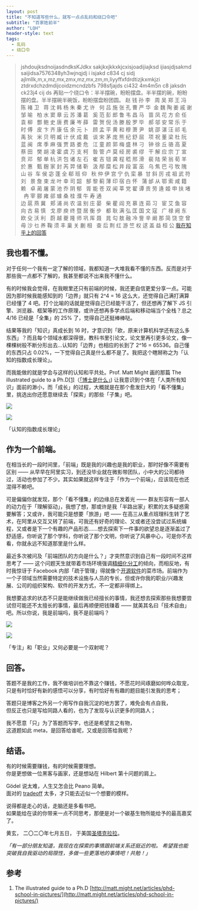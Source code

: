```yaml
---
layout: post
title: "不知道写些什么，就写一点点乱码和绕口令吧"
subtitle: "百家姓前半"
author: "LQH"
header-style: text
tags:
  - 乱码
  - 绕口令
---
```


> jshdoujksdnoijasdndksKJdkx sakjkxjkkxkjcxisjoadijiajksd ijiasjdjsakmd saijidsa7576348yh3wjnqjdj i isjakd c834 cj sidj ajlmllk,m,x,mz,mx,zmx,mz,mx,zm,m,liyyffxfdrdtizjkxmkjzi ztdrxdchzdmdijcoidzmcndzbfs
798sfjajds ci432 4m4m5n c8 jaksdn ck23j4 cij ds
> 再贴一个绕口令：半半摆碗，盼盼摆盘。半半摆的碗，盼盼摆的盘。半半摆碗半碗饭，盼盼摆盘盼团圆。
赵 钱 孙 李   周 吴 郑 王
冯 陈 褚 卫   蒋 沈 韩 杨
朱 秦 尤 许   何 吕 施 张
孔 曹 严 华   金 魏 陶 姜
戚 谢 邹 喻   柏 水 窦 章
云 苏 潘 葛   奚 范 彭 郎
鲁 韦 昌 马   苗 凤 花 方
俞 任 袁 柳   酆 鲍 史 唐
费 廉 岑 薛   雷 贺 倪 汤
滕 殷 罗 毕   郝 邬 安 常
乐 于 时 傅   皮 卞 齐 康
伍 余 元 卜   顾 孟 平 黄
和 穆 萧 尹   姚 邵 湛 汪
祁 毛 禹 狄   米 贝 明 臧
计 伏 成 戴   谈 宋 茅 庞
熊 纪 舒 屈   项 祝 董 梁
杜 阮 蓝 闽   席 季 麻 强
贾 路 娄 危   江 童 颜 郭
梅 盛 林 刁   钟 徐 丘 骆
高 夏 蔡 田   樊 胡 凌 霍
虞 万 支 柯   昝 管 卢 莫
经 房 裘 缪   干 解 应 宗
丁 宣 贲 邓   郁 单 杭 洪
包 诸 左 石   崔 吉 钮 龚
程 嵇 邢 滑   裴 陆 荣 翁
荀 羊 於 惠   甄 麹 家 封
芮 羿 储 靳   汲 邴 糜 松
井 段 富 巫   乌 焦 巴 弓
牧 隗 山 谷   车 侯 宓 蓬
全 郗 班 仰   秋 仲 伊 宫
宁 仇 栾 暴   甘 斜 厉 戎
祖 武 符 刘   景 詹 束 龙
叶 幸 司 韶   郜 黎 蓟 薄
印 宿 白 怀   蒲 邰 从 鄂
索 咸 籍 赖   卓 蔺 屠 蒙
池 乔 阴 郁   胥 能 苍 双
闻 莘 党 翟   谭 贡 劳 逄
姬 申 扶 堵   冉 宰 郦 雍
郤 璩 桑 桂   濮 牛 寿 通   
边 扈 燕 冀   郏 浦 尚 农
温 别 庄 晏   柴 瞿 阎 充
慕 连 茹 习   宦 艾 鱼 容
向 古 易 慎   戈 廖 庾 终
暨 居 衡 步   都 耿 满 弘
匡 国 文 寇   广 禄 阙 东
欧 殳 沃 利   蔚 越 夔 隆
师 巩 厍 聂   晁 勾 敖 融
冷 訾 辛 阚   那 简 饶 空
曾 毋 沙 乜   养 鞠 须 丰
巢 关 蒯 相   查 后 荆 红
游 竺 权 逑   盖 益 桓 公
[我在知乎上的回答](https://www.zhihu.com/question/403735935/answer/1321904076)

我也看不懂。
------

对于任何一个我有一定了解的领域，我都知道一大堆我看不懂的东西。反而是对于那些我一点都不了解的，我甚至都说不出来我不懂什么。

有的时候我会觉得，在我眼里还只有前端的时候，我还更自信更爱分享一点。可能因为那时候我能感知到的「边界」就只有 2^4 = 16 这么大，还觉得自己满打满算已经懂了 4 吧。打个比喻的话就是觉得自己已经能干活了，但还想再了解下 JS 引擎、浏览器、框架等的工作原理，或许还想再多学点后端和移动端当个全栈？总之 4/16 已经是「全集」的 25% 了，觉得自己还挺棒棒哒。

结果等我的「知识」真成长到 16 时，才意识到「欧，原来计算机科学还有这么多东西」？而且每个领域水都深得很，教科书里引论文，论文里再引更多论文，像一棵棵树般不断分形出去…认知的「边界」也相应的长到了 2^16 = 65536。自己懂的东西只占 0.02%，一下觉得自己真是什么都不是了。我把这个瞎掰称之为「认知的指数成长理论」。

而我能做的就是学会与这样的认知和平共处。Prof. Matt Might 画的那篇 The illustrated guide to a Ph.D[\[1\]](#ref_1)（[「博士是什么」](https://zhuanlan.zhihu.com/p/19789670)) 让我意识到个体在「人类所有知识」面前的渺小，而「成长」的过程，大概就是在那个愈发巨大的「看不懂集」里，挑选出你还愿意继续去「探索」的那些「子集」吧。

![](https://picx.zhimg.com/50/v2-9557bd0507ca70f7afd075730f31a2e3_720w.jpg?source=1940ef5c)

![](https://picx.zhimg.com/80/v2-9557bd0507ca70f7afd075730f31a2e3_720w.jpg?source=1940ef5c)

「认知的指数成长理论」

作为一个前端。
-------

在相当长的一段时间里，「前端」既是我的兴趣也是我的职业，那时好像不需要有区别 —— 从早早在阿里实习，到还没毕业就在微影带团队，小中大的公司都待过，活动也参加了不少。其实如果就这样专注于「作为一个前端」，应该现在也还混得不赖吧。

可是偏偏你就发现，那个「看不懂集」的边缘总在发着光 —— 群友形容有一部人的动力在于「理解驱动」，我想了想，那或许是我「半路出家」积累的太多疑惑需要解答；又或许，我可能只是想要「旅游」吧 —— 在高三从重点班理科生转了艺术，在阿里从交互又转了前端，可我还有好奇的理论、又或者还没尝试过系统编程，又或者是下一个有趣的产品形态……想去探索下一件事的欲望总是逐渐盖过了舒适感，你听说了那个学科，你听说了那个文明，你听说了风暴中心，可是你不去看，你就永远不知道那里是什么样。

最近多次被问及「前端团队的方向是什么？」才突然意识到自己有一段时间不这样思考了 —— 这个问题天生就带着市场环境强调[精细化分工](https://www.zhihu.com/search?q=%E7%B2%BE%E7%BB%86%E5%8C%96%E5%88%86%E5%B7%A5&search_source=Entity&hybrid_search_source=Entity&hybrid_search_extra=%7B%22sourceType%22%3A%22answer%22%2C%22sourceId%22%3A1321904076%7D)的倾向，而相反地，有时我惊讶于 Facebook 内部「疏于管理」得就像个[开源软件](https://www.zhihu.com/search?q=%E5%BC%80%E6%BA%90%E8%BD%AF%E4%BB%B6&search_source=Entity&hybrid_search_source=Entity&hybrid_search_extra=%7B%22sourceType%22%3A%22answer%22%2C%22sourceId%22%3A1321904076%7D)的菜市场。前端作为一个子领域当然需要特定的技术设施与人员的专长，但或许你我的职业/兴趣发展、公司的组织架构、软件的开发方式，不一定都非得绑上。

我想要追求的状态不只是能继续做我已经擅长的事情，我还想去探索那些我想要尝试但可能还不太擅长的事情，最后再顺便把钱赚着 —— 就美其名曰「技术自由」吧。所以你说，我是前端吗，我不是前端吗？

![](https://pic4.zhimg.com/50/v2-6caf0e597779eb690dffe71c0c610f54_720w.jpg?source=1940ef5c)

![](https://pic4.zhimg.com/80/v2-6caf0e597779eb690dffe71c0c610f54_720w.jpg?source=1940ef5c)

「专注」和「职业」又何必要是一个双射呢？



回答。
---

答题不是我的工作，我不做培训也不靠这个赚钱，不愿花时间琢磨如何哗众取宠，  
只是有时恰好有新的感悟可以分享，有时恰好有有趣的题目能引发我的思考；

答题只是博客之外另一个用写作自我沉淀的地方罢了，难免会有点自我，  
但反正也只是写给同路人看的，也为了发现与认识更多的同路人；

我不愿意「只」为了答题而写字，也还是希望言之有物，  
这道题如此 meta，是回答给谁呢，又或是回答给我呢？

结语。
---

有的时候需要赚钱，有的时候需要理想。  
你是更想做一位黑客与画家，还是想站在 Hilbert 第十问题的肩上。

Gödel 说太难，人生又怎会比 Peano 简单。  
面对的 [tradeoff](https://www.zhihu.com/search?q=tradeoff&search_source=Entity&hybrid_search_source=Entity&hybrid_search_extra=%7B%22sourceType%22%3A%22answer%22%2C%22sourceId%22%3A1321904076%7D) 太多，才只能去近似一个想要的模样。

说得都是走心的话，走脑还是多看书吧。  
如果能给在读的你带来一点不同思考，那便是对一个碳基生物所能给予的最高嘉奖了。



黄玄，
二〇二〇年七月五日，
于美国[圣塔克拉拉](https://www.zhihu.com/search?q=%E5%9C%A3%E5%A1%94%E5%85%8B%E6%8B%89%E6%8B%89&search_source=Entity&hybrid_search_source=Entity&hybrid_search_extra=%7B%22sourceType%22%3A%22answer%22%2C%22sourceId%22%3A1321904076%7D)。


_「有一部分朋友知道，我现在在探索的事情跟前端关系还挺近的啦。_
_希望我也能突破我自我驱动的局限性，多做一些更落地的事情吧！共勉！」_

参考
--

1.  The illustrated guide to a Ph.D [http://matt.might.net/articles/phd-school-in-pictures/](http://matt.might.net/articles/phd-school-in-pictures/)
